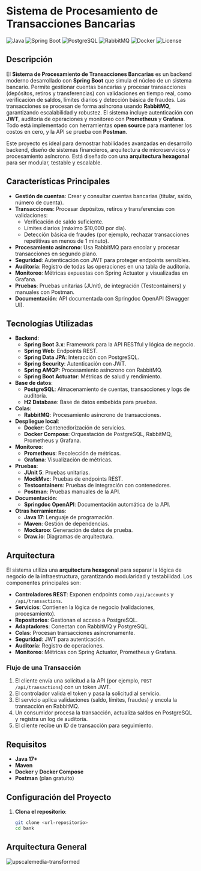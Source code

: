 # Sistema de Procesamiento de Transacciones Bancarias

![Java](https://img.shields.io/badge/Java-17+-orange)
![Spring Boot](https://img.shields.io/badge/Spring%20Boot-3.x-green)
![PostgreSQL](https://img.shields.io/badge/PostgreSQL-15-blue)
![RabbitMQ](https://img.shields.io/badge/RabbitMQ-3.9-yellow)
![Docker](https://img.shields.io/badge/Docker-20.10-blue)
![License](https://img.shields.io/badge/License-MIT-blue)

## Descripción

El **Sistema de Procesamiento de Transacciones Bancarias** es un backend moderno desarrollado con **Spring Boot** que simula el núcleo de un sistema bancario. Permite gestionar cuentas bancarias y procesar transacciones (depósitos, retiros y transferencias) con validaciones en tiempo real, como verificación de saldos, límites diarios y detección básica de fraudes. Las transacciones se procesan de forma asíncrona usando **RabbitMQ**, garantizando escalabilidad y robustez. El sistema incluye autenticación con **JWT**, auditoría de operaciones y monitoreo con **Prometheus** y **Grafana**. Todo está implementado con herramientas **open source** para mantener los costos en cero, y la API se prueba con **Postman**.

Este proyecto es ideal para demostrar habilidades avanzadas en desarrollo backend, diseño de sistemas financieros, arquitectura de microservicios y procesamiento asíncrono. Está diseñado con una **arquitectura hexagonal** para ser modular, testable y escalable.

## Características Principales

- **Gestión de cuentas**: Crear y consultar cuentas bancarias (titular, saldo, número de cuenta).
- **Transacciones**: Procesar depósitos, retiros y transferencias con validaciones:
  - Verificación de saldo suficiente.
  - Límites diarios (máximo $10,000 por día).
  - Detección básica de fraudes (por ejemplo, rechazar transacciones repetitivas en menos de 1 minuto).
- **Procesamiento asíncrono**: Usa RabbitMQ para encolar y procesar transacciones en segundo plano.
- **Seguridad**: Autenticación con JWT para proteger endpoints sensibles.
- **Auditoría**: Registro de todas las operaciones en una tabla de auditoría.
- **Monitoreo**: Métricas expuestas con Spring Actuator y visualizadas en Grafana.
- **Pruebas**: Pruebas unitarias (JUnit), de integración (Testcontainers) y manuales con Postman.
- **Documentación**: API documentada con Springdoc OpenAPI (Swagger UI).

## Tecnologías Utilizadas

- **Backend**:
  - **Spring Boot 3.x**: Framework para la API RESTful y lógica de negocio.
  - **Spring Web**: Endpoints REST.
  - **Spring Data JPA**: Interacción con PostgreSQL.
  - **Spring Security**: Autenticación con JWT.
  - **Spring AMQP**: Procesamiento asíncrono con RabbitMQ.
  - **Spring Boot Actuator**: Métricas de salud y rendimiento.
- **Base de datos**:
  - **PostgreSQL**: Almacenamiento de cuentas, transacciones y logs de auditoría.
  - **H2 Database**: Base de datos embebida para pruebas.
- **Colas**:
  - **RabbitMQ**: Procesamiento asíncrono de transacciones.
- **Despliegue local**:
  - **Docker**: Contenedorización de servicios.
  - **Docker Compose**: Orquestación de PostgreSQL, RabbitMQ, Prometheus y Grafana.
- **Monitoreo**:
  - **Prometheus**: Recolección de métricas.
  - **Grafana**: Visualización de métricas.
- **Pruebas**:
  - **JUnit 5**: Pruebas unitarias.
  - **MockMvc**: Pruebas de endpoints REST.
  - **Testcontainers**: Pruebas de integración con contenedores.
  - **Postman**: Pruebas manuales de la API.
- **Documentación**:
  - **Springdoc OpenAPI**: Documentación automática de la API.
- **Otras herramientas**:
  - **Java 17**: Lenguaje de programación.
  - **Maven**: Gestión de dependencias.
  - **Mockaroo**: Generación de datos de prueba.
  - **Draw.io**: Diagramas de arquitectura.

## Arquitectura

El sistema utiliza una **arquitectura hexagonal** para separar la lógica de negocio de la infraestructura, garantizando modularidad y testabilidad. Los componentes principales son:

- **Controladores REST**: Exponen endpoints como `/api/accounts` y `/api/transactions`.
- **Servicios**: Contienen la lógica de negocio (validaciones, procesamiento).
- **Repositorios**: Gestionan el acceso a PostgreSQL.
- **Adaptadores**: Conectan con RabbitMQ y PostgreSQL.
- **Colas**: Procesan transacciones asíncronamente.
- **Seguridad**: JWT para autenticación.
- **Auditoría**: Registro de operaciones.
- **Monitoreo**: Métricas con Spring Actuator, Prometheus y Grafana.

### Flujo de una Transacción
1. El cliente envía una solicitud a la API (por ejemplo, `POST /api/transactions`) con un token JWT.
2. El controlador valida el token y pasa la solicitud al servicio.
3. El servicio aplica validaciones (saldo, límites, fraudes) y encola la transacción en RabbitMQ.
4. Un consumidor procesa la transacción, actualiza saldos en PostgreSQL y registra un log de auditoría.
5. El cliente recibe un ID de transacción para seguimiento.


## Requisitos

- **Java 17+**
- **Maven**
- **Docker** y **Docker Compose**
- **Postman** (plan gratuito)

## Configuración del Proyecto

1. **Clona el repositorio**:
   ```bash
   git clone <url-repositorio>
   cd bank

## Arquitectura General

![upscalemedia-transformed](https://github.com/user-attachments/assets/1669f713-87eb-4f4f-a2c5-529dbdd31ba8)
